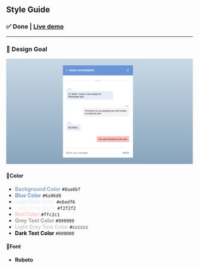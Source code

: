 ## Style Guide

### ✅ Done | [Live demo](https://arrizkyhp.github.io/frontloops-challenges/completed-challenges/markup/loop-1_Step-4_Message_Box/)

---

### 🎯 Design Goal

![preview image](./design/preview.png "Design Goal")

#### 🎨Color

- <span style="color:#8aa6bf">**Background Color**</span> `#8aa6bf`
- <span style="color:#6a96d8">**Blue Color**</span> `#6a96d8`
- <span style="color:#e6edf6">**Light Blue Color**</span> `#e6edf6`
- <span style="color:#f2f2f2">**Light Grey Color**</span> `#f2f2f2`
- <span style="color:#ffc2c1">**Red Color**</span> `#ffc2c1`
- <span style="color:#999999">**Grey Text Color**</span> `#999999`
- <span style="color:#cccccc">**Light Grey Text Color**</span> `#cccccc`
- <span style="color:#000000">**Dark Text Color**</span> `#000000`

#### 🌌Font

- **Roboto**
